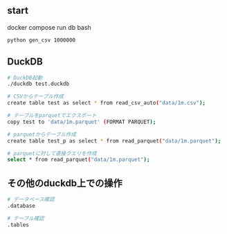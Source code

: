 ## start

docker compose run db bash

```sh
python gen_csv 1000000
```

## DuckDB

```sh
# DuckDB起動
./duckdb test.duckdb

# CSVからテーブル作成
create table test as select * from read_csv_auto("data/1m.csv");

# テーブルをparquetでエクスポート
copy test to 'data/1m.parquet' (FORMAT PARQUET);

# parquetからテーブル作成
create table test_p as select * from read_parquet("data/1m.parquet");

# parquetに対して直接クエリを作成
select * from read_parquet("data/1m.parquet");
```

## その他のduckdb上での操作

```sh
# データベース確認
.database

# テーブル確認
.tables
```
